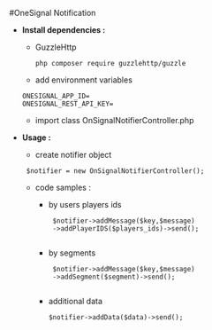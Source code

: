 #OneSignal Notification
+ **Install dependencies :**
  - GuzzleHttp
    ```
    php composer require guzzlehttp/guzzle
    ```
   - add environment variables
    ```
   ONESIGNAL_APP_ID=
   ONESIGNAL_REST_API_KEY=
    ```
    - import  class OnSignalNotifierController.php
    
+ **Usage :**
   - create notifier object 
   ```
    $notifier = new OnSignalNotifierController();
   ```
   - code samples :
     - by users players ids
       ```
        $notifier->addMessage($key,$message)
        ->addPlayerIDS($players_ids)->send();
        
       ```
   
     - by segments
   
          ```
           $notifier->addMessage($key,$message)
           ->addSegment($segment)->send();
           
          ```
     - additional data
         ```
         $notifier->addData($data)->send();
         ```